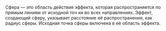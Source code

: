 Сфера — это область действия эффекта, которая распространяется по прямым линиям от исходной точ ки во всех направлениях. Эффект, создающий сферу, указывает расстояние её распространения, как радиус сферы. Исходная точка сферы включена в её область эффекта.